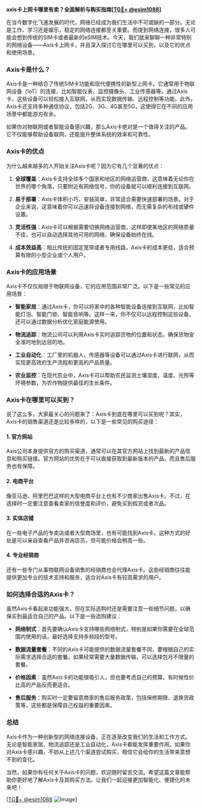 **axis卡上网卡哪里有卖？全面解析与购买指南[[TG💪+ @esim1088](https://t.me/s/esim1088)]**

在当今数字化飞速发展的时代，网络已经成为我们生活中不可或缺的一部分。无论是工作、学习还是娱乐，稳定的网络连接都至关重要。而提到网络连接，很多人可能会想到传统的SIM卡或者最新的eSIM技术。今天，我们就来聊聊一种非常特别的网络设备——Axis卡上网卡，并且深入探讨它在哪里可以买到，以及它的优点和使用场景。

### Axis卡是什么？

Axis卡是一种结合了传统SIM卡功能和现代便携性的新型上网卡。它通常用于物联网设备（IoT）的连接，比如智能仪表、监控摄像头、工业传感器等。通过Axis卡，这些设备可以轻松接入互联网，从而实现数据传输、远程控制等功能。此外，Axis卡还支持多种通信协议，包括2G、3G、4G甚至5G，这使得它在不同的应用场景中都能游刃有余。

如果你对物联网或者智能设备感兴趣，那么Axis卡绝对是一个值得关注的产品。它不仅能够帮助设备联网，还能提升整体系统的效率和可靠性。

### Axis卡的优点

为什么越来越多的人开始关注Axis卡呢？因为它有几个显著的优点：

1. **全球覆盖**：Axis卡支持全球多个国家和地区的网络运营商，这意味着无论你在世界的哪个角落，只要附近有网络信号，你的设备就可以顺利连接到互联网。
   
2. **易于部署**：Axis卡体积小巧，安装简单，非常适合需要快速部署的场景。对于企业来说，这意味着你可以迅速将设备连接到网络，而无需复杂的布线或硬件设置。

3. **灵活性强**：Axis卡可以根据需要切换网络运营商，这样即使某地区的网络质量不佳，也可以自动选择其他可用的网络，确保设备始终在线。

4. **成本效益高**：相比传统的固定宽带或者专用线路，Axis卡的成本更低，适合预算有限的小型企业或个人用户。

### Axis卡的应用场景

Axis卡不仅仅局限于物联网设备，它的应用范围非常广泛。以下是一些常见的应用场景：

- **智能家居**：通过Axis卡，你可以将家中的各种智能设备连接到互联网，比如智能灯泡、智能门锁、智能音响等。这样一来，你不仅可以远程控制这些设备，还可以通过数据分析优化家庭能源使用。
  
- **物流追踪**：物流公司可以利用Axis卡实时追踪货物的位置和状态，确保货物安全准时地到达目的地。

- **工业自动化**：工厂里的机器人、传感器等设备可以通过Axis卡进行联网，从而实现更高效的生产流程和更高的产品质量。

- **农业监控**：在现代农业中，Axis卡可以帮助农民监测土壤湿度、温度、光照等环境参数，为农作物提供最佳的生长条件。

### Axis卡在哪里可以买到？

说了这么多，大家最关心的问题来了：Axis卡到底在哪里可以买到呢？其实，Axis卡的销售渠道还是比较多样的，以下是一些常见的购买途径：

#### 1. 官方网站

Axis公司本身提供官方的购买渠道，通常可以在其官方网站上找到最新的产品信息和购买链接。官方网站的优势在于可以直接获取到最新版本的产品，而且售后服务也有保障。

#### 2. 电商平台

像亚马逊、阿里巴巴这样的大型电商平台上也有不少商家出售Axis卡。不过，在选择时一定要注意查看卖家的信誉度和评价，避免买到假货或者次品。

#### 3. 实体店铺

在一些电子产品的专卖店或者大型商场里，也有可能找到Axis卡。这种方式的好处是可以亲自查看产品并咨询店员，但可能价格会稍高一些。

#### 4. 专业经销商

还有一些专门从事物联网设备销售的经销商也会代理Axis卡。这些经销商往往能提供更加专业的技术支持和服务，适合对Axis卡有较高需求的用户。

### 如何选择合适的Axis卡？

虽然Axis卡看起来功能强大，但在实际选购时还是需要注意一些细节问题，以确保买到最适合自己的产品。以下是一些选购建议：

- **网络制式**：首先要确认Axis卡支持哪些网络制式，特别是如果你需要在全球范围内使用的话，最好选择支持多频段的型号。

- **数据流量套餐**：不同的Axis卡可能提供的数据流量套餐不同，要根据自己的实际需求选择合适的套餐。如果经常需要大量数据传输，可以选择包月不限量的套餐。

- **价格因素**：虽然Axis卡的功能很吸引人，但也要考虑自己的预算。有时候性价比高的产品反而更适合。

- **售后服务**：购买时一定要留意商家的售后服务政策，包括保修期限、退换货政策等，这些都是保障自己权益的重要因素。

### 总结

Axis卡作为一种创新型的网络连接设备，正在逐渐改变我们的生活和工作方式。无论是智能家居、物流追踪还是工业自动化，Axis卡都能发挥重要作用。如果你对Axis卡感兴趣，不妨从上述几个渠道尝试购买，相信它会给你的生活带来意想不到的变化。

当然，如果你有任何关于Axis卡的问题，欢迎随时留言交流。希望这篇文章能帮助你更好地了解Axis卡及其购买方法。让我们一起迎接更加智能化、便捷化的未来吧！

[[TG💪+ @esim1088](https://t.me/s/esim1088) ![Image](https://i.postimg.cc/4NQfJmqS/Snipaste-2025-05-13-00-14-12.png)]